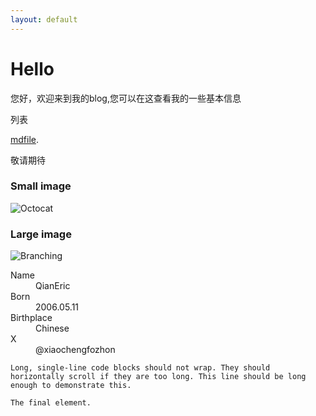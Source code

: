 ```yaml
---
layout: default
---
```


# Hello

您好，欢迎来到我的blog,您可以在这查看我的一些基本信息

列表

[mdfile](./mdfile.html).

敬请期待


### Small image

![Octocat](https://github.githubassets.com/images/icons/emoji/octocat.png)

### Large image

![Branching](https://github.com/QianEric/qianeric.github.io/tree/master/png/touxiang.png)

<dl>
<dt>Name</dt>
<dd>QianEric</dd>
<dt>Born</dt>
<dd>2006.05.11</dd>
<dt>Birthplace</dt>
<dd>Chinese</dd>
<dt>X</dt>
<dd>@xiaochengfozhon</dd>
</dl>

```
Long, single-line code blocks should not wrap. They should horizontally scroll if they are too long. This line should be long enough to demonstrate this.
```

```
The final element.
```
